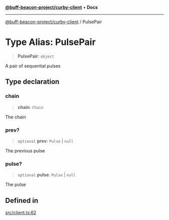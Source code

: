 [**@buff-beacon-project/curby-client**](../index.md) • **Docs**

***

[@buff-beacon-project/curby-client](../index.md) / PulsePair

# Type Alias: PulsePair

> **PulsePair**: `object`

A pair of sequential pulses

## Type declaration

### chain

> **chain**: `Chain`

The chain

### prev?

> `optional` **prev**: `Pulse` \| `null`

The previous pulse

### pulse?

> `optional` **pulse**: `Pulse` \| `null`

The pulse

## Defined in

[src/client.ts:62](https://github.com/buff-beacon-project/curby-js-client/blob/07a2ea08c8e0ca63b47f1d08219657d53af485a2/src/client.ts#L62)
